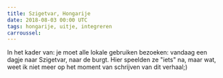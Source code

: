 ```yaml
---
title: Szigetvar, Hongarije
date: 2018-08-03 00:00 UTC
tags: hongarije, uitje, integreren
carroussel:
---
```

In het kader van: je moet alle lokale gebruiken bezoeken: vandaag een dagje naar Szigetvar, naar de burgt. Hier speelden ze "iets" na, maar wat, weet ik niet meer op het moment van schrijven van dit verhaal;)




